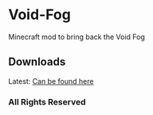 # Void-Fog
Minecraft mod to bring back the Void Fog

## Downloads
Latest: [Can be found here](https://minecraft.curseforge.com/projects/void-fog)

### All Rights Reserved
